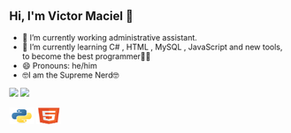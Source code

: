## Hi, I'm Victor Maciel 👋
- 🔭 I’m currently working administrative assistant. 
- 🌱 I’m currently learning C# , HTML , MySQL , JavaScript and new tools, to become the best programmer👨‍💻 
- 😄 Pronouns: he/him
- 🤓I am the Supreme Nerd🤓


<img height="180em" src="https://github-readme-stats.vercel.app/api?username=victormaciel&show_icons=true&theme=dark"/>
<img height="180em" src="https://github-readme-stats.vercel.app/api/top-langs/?username=victormaciel&show_icons=true&theme=dark"/>

</div>
<div style="display: inline_block"><br>
  <img align="center" alt="Rafa-Python" height="30" width="45" src="https://raw.githubusercontent.com/devicons/devicon/master/icons/python/python-original.svg">
  <img align="center" alt="Rafa-HTML" height="30" width="45" src="https://raw.githubusercontent.com/devicons/devicon/master/icons/html5/html5-original.svg">
</div>
